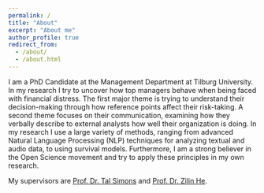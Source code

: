 ```yaml
---
permalink: /
title: "About"
excerpt: "About me"
author_profile: true
redirect_from: 
  - /about/
  - /about.html
---
```


I am a PhD Candidate at the Management Department at Tilburg University. In my research I try to uncover how top managers behave when being faced with financial distress. The first major theme is trying to understand their decision-making through how reference points affect their risk-taking. A second theme focuses on their communication, examining how they verbally describe to external analysts how well their organization is doing. In my research I use a large variety of methods, ranging from advanced Natural Language Processing (NLP) techniques for analyzing textual and audio data, to using survival models. Furthermore, I am a strong believer in the Open Science movement and try to apply these principles in my own research. 

My supervisors are [Prof. Dr. Tal Simons](https://www.rsm.nl/people/tal-simons/) and [Prof. Dr. Zilin He](https://www.tilburguniversity.edu/staff/z-l-he).

